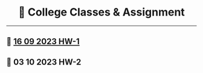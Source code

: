 <div align="center">
  
# 🏫 College Classes & Assignment

</div>

---
## 📓 [16 09 2023 HW-1](https://github.com/PCY00/CPP_Study/tree/main/Class_University/HW1)
## 📓 03 10 2023 HW-2
